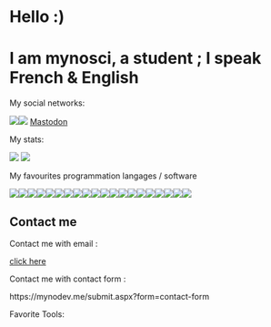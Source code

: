 <h1 style="display: center;"> Hello :) </h1>
<h1>I am mynosci, a student ; I speak French & English</h1><p>My social networks:</p>
<img src="https://img.shields.io/badge/TWITCH-mynosci_twitch-blueviolet?style=for-the-badge&logo=twitch?link=https://twitch.tv/mynosci_twitch/"><img src="https://img.shields.io/badge/TWITTER-mynoxhd-blue?style=for-the-badge&logo=twitch?link=https://secure-links.mynosci.cloud/twitter/">
<a rel="me" href="https://mastouille.fr/@mynosci">Mastodon</a>
<p>My stats:</p>
<img src="https://github-readme-stats.vercel.app/api?username=mynosciDev"></img>
<img src="https://github-readme-stats.vercel.app/api/top-langs/?username=mynosciDev&layout=compact"></img>
<p>My favourites programmation langages / software</p>
<img src="https://img.shields.io/badge/Amazon%20DynamoDB-4053D6?style=for-the-badge&logo=Amazon%20DynamoDB&logoColor=white"><img src=""><img src="https://img.shields.io/badge/MariaDB-003545?style=for-the-badge&logo=mariadb&logoColor=white"><img src="https://img.shields.io/badge/WebStorm-000000?style=for-the-badge&logo=WebStorm&logoColor=white"><img src="https://img.shields.io/badge/Visual_Studio_Code-0078D4?style=for-the-badge&logo=visual%20studio%20code&logoColor=white"><img src="https://img.shields.io/badge/IntelliJ_IDEA-000000.svg?style=for-the-badge&logo=intellij-idea&logoColor=white"><img src="ttps://img.shields.io/badge/Cloudflare-F38020?style=for-the-badge&logo=Cloudflare&logoColor=white"><img src="https://img.shields.io/badge/C%23-239120?style=for-the-badge&logo=c-sharp&logoColor=white"><img src="https://img.shields.io/badge/Python-3776AB?style=for-the-badge&logo=python&logoColor=white"><img src="https://img.shields.io/badge/HTML-239120?style=for-the-badge&logo=html5&logoColor=white"><img src="https://img.shields.io/badge/CSS-239120?&style=for-the-badge&logo=css3&logoColor=white"><img src="https://img.shields.io/badge/JavaScript-323330?style=for-the-badge&logo=javascript&logoColor=F7DF1E"><img src="https://img.shields.io/badge/TypeScript-007ACC?style=for-the-badge&logo=typescript&logoColor=white"><img src="https://img.shields.io/badge/PHP-777BB4?style=for-the-badge&logo=php&logoColor=white"><img src="https://img.shields.io/badge/Go-00ADD8?style=for-the-badge&logo=go&logoColor=white"><img src="https://img.shields.io/badge/React-20232A?style=for-the-badge&logo=react&logoColor=61DAFB"><img src="https://img.shields.io/badge/Tailwind_CSS-38B2AC?style=for-the-badge&logo=tailwind-css&logoColor=white"><img src="https://img.shields.io/badge/Amazon_AWS-232F3E?style=for-the-badge&logo=amazon-aws&logoColor=white"><img src="https://img.shields.io/badge/Powershell-2CA5E0?style=for-the-badge&logo=powershell&logoColor=white"><img src="https://img.shields.io/badge/Laravel-FF2D20?style=for-the-badge&logo=laravel&logoColor=white"><img src="https://img.shields.io/badge/Java-ED8B00?style=for-the-badge&logo=openjdk&logoColor=white"><img src=""><img src=""><img src=""><img src="">
<h2>Contact me</h2>
<p>Contact me with email :</p> <a href="mailto:contact@mynodev.me">click here</a>
<p>Contact me with contact form :</p> <p>https://mynodev.me/submit.aspx?form=contact-form</p>
<p>Favorite Tools:</p>

